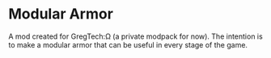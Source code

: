# Modular Armor
A mod created for GregTech:Ω (a private modpack for now). The intention is to make a
modular armor that can be useful in every stage of the game.
